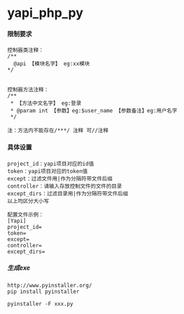 # yapi_php_py

#### 限制要求
```DOC
控制器类注释：
/**
  @api 【模块名字】 eg:xx模块
*/


控制器方法注释：
/**
 * 【方法中文名字】 eg:登录
 * @param int 【参数】eg:$user_name 【参数备注】eg:用户名字
 */

注：方法内不能存在/***/ 注释 可//注释
```

#### 具体设置

```comment
project_id：yapi项目对应的id值
token：yapi项目对应的token值
except：过滤文件用|作为分隔符带文件后缀
controller：请输入存放控制文件的文件的目录
except_dirs：过滤目录用|作为分隔符带文件后缀
以上均区分大小写

配置文件示例：
[Yapi]
project_id=
token=
except=
controller=
except_dirs=
```


##### 生成exe
```
http://www.pyinstaller.org/
pip install pyinstaller

pyinstaller -F xxx.py
```